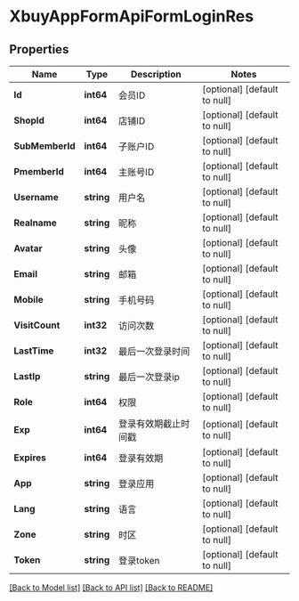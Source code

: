 # XbuyAppFormApiFormLoginRes

## Properties
Name | Type | Description | Notes
------------ | ------------- | ------------- | -------------
**Id** | **int64** | 会员ID | [optional] [default to null]
**ShopId** | **int64** | 店铺ID | [optional] [default to null]
**SubMemberId** | **int64** | 子账户ID | [optional] [default to null]
**PmemberId** | **int64** | 主账号ID | [optional] [default to null]
**Username** | **string** | 用户名 | [optional] [default to null]
**Realname** | **string** | 昵称 | [optional] [default to null]
**Avatar** | **string** | 头像 | [optional] [default to null]
**Email** | **string** | 邮箱 | [optional] [default to null]
**Mobile** | **string** | 手机号码 | [optional] [default to null]
**VisitCount** | **int32** | 访问次数 | [optional] [default to null]
**LastTime** | **int32** | 最后一次登录时间 | [optional] [default to null]
**LastIp** | **string** | 最后一次登录ip | [optional] [default to null]
**Role** | **int64** | 权限 | [optional] [default to null]
**Exp** | **int64** | 登录有效期截止时间戳 | [optional] [default to null]
**Expires** | **int64** | 登录有效期 | [optional] [default to null]
**App** | **string** | 登录应用 | [optional] [default to null]
**Lang** | **string** | 语言 | [optional] [default to null]
**Zone** | **string** | 时区 | [optional] [default to null]
**Token** | **string** | 登录token | [optional] [default to null]

[[Back to Model list]](../README.md#documentation-for-models) [[Back to API list]](../README.md#documentation-for-api-endpoints) [[Back to README]](../README.md)

